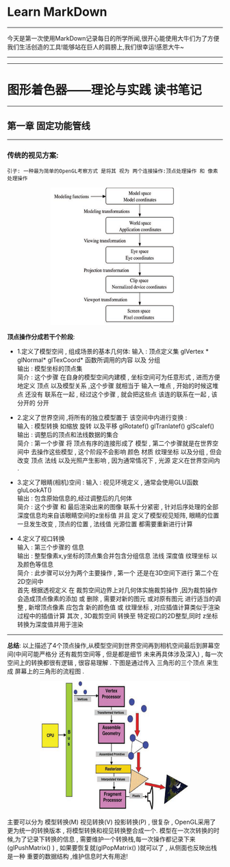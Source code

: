 # Learn MarkDown  
***
今天是第一次使用MarkDown记录每日的所学所闻,很开心能使用大牛们为了方便我们生活创造的工具!能够站在巨人的肩膀上,我们很幸运!感恩大牛~
***

***
# 图形着色器——理论与实践 读书笔记
***
## 第一章 固定功能管线
***
### 传统的视见方案:
```
引子: 一种最为简单的OpenGL考察方式 是将其 视为 两个连接操作:顶点处理操作 和 像素处理操作
```
<div align=center>
<img width="300" height="320" src="https://github.com/13269351120/Daily_Study/raw/master/2018.11.17/OpenGL%20Vertex%20processing.png"/ alt = "OpenGL Vertex Processing">
</div>


__顶点操作分成若干个阶段__:
*	1.定义了模型空间 , 组成场景的基本几何体: 
输入 :  顶点定义集 glVertex * glNormal* glTexCoord* 函数所调用的内容 以及 分组  
输出 :  模型坐标的顶点集  
简介 :  这个步骤 在自身的模型空间内建模 , 坐标空间可为任意形式 , 进而方便地定义 顶点 以及模型关系 ,这个步骤 就相当于 输入一堆点 , 开始的时候这堆点 还没有 联系在一起 , 经过这个步骤 , 就会把这些点 该连的联系在一起 , 该分开的 分开  

* 2.定义了世界空间 ,将所有的独立模型置于 该空间中内进行变换 :  
输入 :  模型转换 如缩放 旋转 以及平移 glRotatef() glTranlatef() glScalef()  
输出 :  调整后的顶点和法线数据的集合   
简介 : 第一个步骤 将 顶点有序的连接形成了 模型 , 第二个步骤就是在世界空间中 去操作这些模型 , 这个阶段不会影响 颜色 材质 纹理坐标 以及分组 , 但会改变 顶点 法线 以及光照产生影响 , 因为通常情况下 , 光源 定义在世界空间内 .  
	
* 3.定义了眼睛(相机)空间 :
输入 : 视见环境定义 , 通常会使用GLU函数 gluLookAT()   
输出 : 包含原始信息的,经过调整后的几何体    
简介 : 这个步骤 和 最后渲染出来的图像 联系十分紧密 , 针对后序处理的全部深度信息均来自该眼睛空间的z坐标值 并且 定义了模型视见矩阵, 眼睛的位置一旦发生改变 , 顶点的位置 , 法线值 光源位置 都需要重新进行计算   
* 4.定义了视口转换  
输入 : 第三个步骤的 信息   
输出 : 整型像素x,y坐标的顶点集合并包含分组信息 法线 深度值 纹理坐标 以及颜色等信息  
简介 : 此步骤可以分为两个主要操作 , 第一个 还是在3D空间下进行 第二个在2D空间中  
首先 根据透视定义 在 裁剪空间边界上对几何体实施裁剪操作 ,因为裁剪操作 会造成顶点像素的添加 或 删除 , 需要对新的图元 或对原有图元 进行适当的调整 , 新增顶点像素 应包含 新的颜色值 或 纹理坐标 , 对应插值计算类似于渲染过程中的插值计算 
其次 , 3D裁剪空间 转换至 特定视口的2D整型,同时 z坐标转换为深度值并用于渲染
***
__总结__:
以上描述了4个顶点操作,从模型空间到世界空间再到相机空间最后到屏幕空间(中间可能严格分 还有裁剪空间等 , 但是都是细节 未来再具体涉及深入) , 每一次空间上的转换都很有逻辑 , 很容易理解 . 下图是通过传入 三角形的三个顶点 来生成 屏幕上的三角形的流程图 .
<div align=center><img width="350" height="300" src="https://github.com/13269351120/Daily_Study/raw/master/2018.11.17/Graphics%20Pipeline.png"/></div>

主要可以分为 模型转换(M) 视见转换(V) 投影转换(P) , 很复杂 , OpenGL采用了 更为统一的转换版本 , 将模型转换和视见转换整合成一个.
模型在一次次转换的时候,为了记录下转换的信息 , 需要维护一个转换栈,每一次操作都记录下来(glPushMatrix() ) , 如果要恢复就(glPopMatrix() )就可以了 , 从侧面也反映出栈是一种 重要的数据结构 ,维护信息时大有用途!

